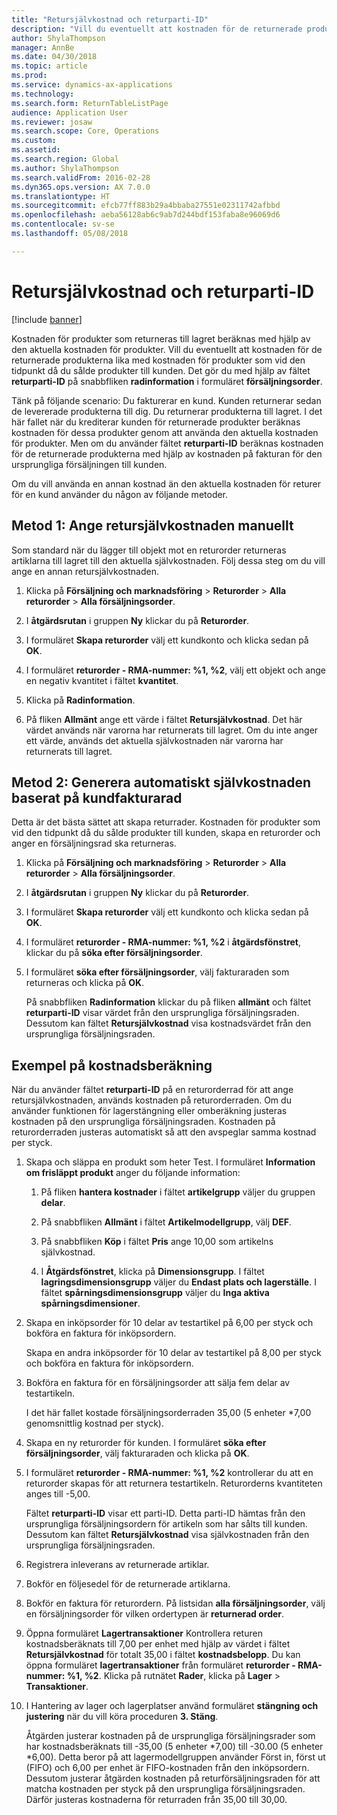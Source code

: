 ```yaml
---
title: "Retursjälvkostnad och returparti-ID"
description: "Vill du eventuellt att kostnaden för de returnerade produkterna lika med kostnaden för produkter som vid den tidpunkt då du sålde produkter till kunden. Det gör du med hjälp av **returparti-ID**."
author: ShylaThompson
manager: AnnBe
ms.date: 04/30/2018
ms.topic: article
ms.prod: 
ms.service: dynamics-ax-applications
ms.technology: 
ms.search.form: ReturnTableListPage
audience: Application User
ms.reviewer: josaw
ms.search.scope: Core, Operations
ms.custom: 
ms.assetid: 
ms.search.region: Global
ms.author: ShylaThompson
ms.search.validFrom: 2016-02-28
ms.dyn365.ops.version: AX 7.0.0
ms.translationtype: HT
ms.sourcegitcommit: efcb77ff883b29a4bbaba27551e02311742afbbd
ms.openlocfilehash: aeba56128ab6c9ab7d244bdf153faba8e96069d6
ms.contentlocale: sv-se
ms.lasthandoff: 05/08/2018

---
```


# <a name="return-cost-price-and-return-lot-id"></a>Retursjälvkostnad och returparti-ID        

[!include [banner](../includes/banner.md)]



Kostnaden för produkter som returneras till lagret beräknas med hjälp av den aktuella kostnaden för produkter. Vill du eventuellt att kostnaden för de returnerade produkterna lika med kostnaden för produkter som vid den tidpunkt då du sålde produkter till kunden. Det gör du med hjälp av fältet **returparti-ID** på snabbfliken **radinformation** i formuläret **försäljningsorder**.

Tänk på följande scenario: Du fakturerar en kund. Kunden returnerar sedan de levererade produkterna till dig. Du returnerar produkterna till lagret. I det här fallet när du krediterar kunden för returnerade produkter beräknas kostnaden för dessa produkter genom att använda den aktuella kostnaden för produkter. Men om du använder fältet **returparti-ID** beräknas kostnaden för de returnerade produkterna med hjälp av kostnaden på fakturan för den ursprungliga försäljningen till kunden.

Om du vill använda en annan kostnad än den aktuella kostnaden för returer för en kund använder du någon av följande metoder.

## <a name="method-1-manually-enter-the-return-cost-price"></a>Metod 1: Ange retursjälvkostnaden manuellt

Som standard när du lägger till objekt mot en returorder returneras artiklarna till lagret till den aktuella självkostnaden. Följ dessa steg om du vill ange en annan retursjälvkostnaden.

1.  Klicka på **Försäljning och marknadsföring** \> **Returorder** \> **Alla returorder** \> **Alla försäljningsorder**.

2.  I **åtgärdsrutan** i gruppen **Ny** klickar du på **Returorder**.

3.  I formuläret **Skapa returorder** välj ett kundkonto och klicka sedan på **OK**.

4.  I formuläret **returorder - RMA-nummer: %1, %2**, välj ett objekt och ange en negativ kvantitet i fältet **kvantitet**.

5.  Klicka på **Radinformation**.

6.  På fliken **Allmänt** ange ett värde i fältet **Retursjälvkostnad**. Det här värdet används när varorna har returnerats till lagret. Om du inte anger ett värde, används det aktuella självkostnaden när varorna har returnerats till lagret.

## <a name="method-2-automatically-generate-the-cost-price-based-on-the-customer-invoice-line"></a>Metod 2: Generera automatiskt självkostnaden baserat på kundfakturarad

Detta är det bästa sättet att skapa returrader. Kostnaden för produkter som vid den tidpunkt då du sålde produkter till kunden, skapa en returorder och anger en försäljningsrad ska returneras.

1.  Klicka på **Försäljning och marknadsföring** \> **Returorder** \> **Alla returorder** \> **Alla försäljningsorder**.

2.  I **åtgärdsrutan** i gruppen **Ny** klickar du på **Returorder**.

3.  I formuläret **Skapa returorder** välj ett kundkonto och klicka sedan på **OK**.

4.  I formuläret **returorder - RMA-nummer: %1, %2** i **åtgärdsfönstret**, klickar du på **söka efter försäljningsorder**.

5.  I formuläret **söka efter försäljningsorder**, välj fakturaraden som returneras och klicka på **OK**.
    
    På snabbfliken **Radinformation** klickar du på fliken **allmänt** och fältet **returparti-ID** visar värdet från den ursprungliga försäljningsraden. Dessutom kan fältet **Retursjälvkostnad** visa kostnadsvärdet från den ursprungliga försäljningsraden.

## <a name="cost-calculation-example"></a>Exempel på kostnadsberäkning

När du använder fältet **returparti-ID** på en returorderrad för att ange retursjälvkostnaden, används kostnaden på returorderraden. Om du använder funktionen för lagerstängning eller omberäkning justeras kostnaden på den ursprungliga försäljningsraden. Kostnaden på returorderraden justeras automatiskt så att den avspeglar samma kostnad per styck.

1.  Skapa och släppa en produkt som heter Test. I formuläret **Information om frisläppt produkt** anger du följande information:
    
    1.  På fliken **hantera kostnader** i fältet **artikelgrupp** väljer du gruppen **delar**.
    
    2.  På snabbfliken **Allmänt** i fältet **Artikelmodellgrupp**, välj **DEF**.
    
    3.  På snabbfliken **Köp** i fältet **Pris** ange 10,00 som artikelns självkostnad.
    
    4.  I **Åtgärdsfönstret**, klicka på **Dimensionsgrupp**. I fältet **lagringsdimensionsgrupp** väljer du **Endast plats och lagerställe**. I fältet **spårningsdimensionsgrupp** väljer du **Inga aktiva spårningsdimensioner**.

2.  Skapa en inköpsorder för 10 delar av testartikel på 6,00 per styck och bokföra en faktura för inköpsordern.
    
    Skapa en andra inköpsorder för 10 delar av testartikel på 8,00 per styck och bokföra en faktura för inköpsordern.

3.  Bokföra en faktura för en försäljningsorder att sälja fem delar av testartikeln.
    
    I det här fallet kostade försäljningsorderraden 35,00 (5 enheter \*7,00 genomsnittlig kostnad per styck).

4.  Skapa en ny returorder för kunden. I formuläret **söka efter försäljningsorder**, välj fakturaraden och klicka på **OK**.

5.  I formuläret **returorder - RMA-nummer: %1, %2** kontrollerar du att en returorder skapas för att returnera testartikeln. Returorderns kvantiteten anges till -5,00.
    
    Fältet **returparti-ID** visar ett parti-ID. Detta parti-ID hämtas från den ursprungliga försäljningsordern för artikeln som har sålts till kunden. Dessutom kan fältet **Retursjälvkostnad** visa självkostnaden från den ursprungliga försäljningsraden.

6.  Registrera inleverans av returnerade artiklar.

7.  Bokför en följesedel för de returnerade artiklarna.

8.  Bokför en faktura för returordern. På listsidan **alla försäljningsorder**, välj en försäljningsorder för vilken ordertypen är **returnerad order**.

9.  Öppna formuläret **Lagertransaktioner** Kontrollera returen kostnadsberäknats till 7,00 per enhet med hjälp av värdet i fältet **Retursjälvkostnad** för totalt 35,00 i fältet **kostnadsbelopp**. Du kan öppna formuläret **lagertransaktioner** från formuläret **returorder - RMA-nummer: %1, %2**. Klicka på rutnätet **Rader**, klicka på **Lager** \> **Transaktioner**.

10. I Hantering av lager och lagerplatser använd formuläret **stängning och justering** när du vill köra proceduren **3. Stäng**.
    
    Åtgärden justerar kostnaden på de ursprungliga försäljningsrader som har kostnadsberäknats till -35,00 (5 enheter \*7,00) till -30.00 (5 enheter \*6,00). Detta beror på att lagermodellgruppen använder Först in, först ut (FIFO) och 6,00 per enhet är FIFO-kostnaden från den inköpsordern. Dessutom justerar åtgärden kostnaden på returförsäljningsraden för att matcha kostnaden per styck på den ursprungliga försäljningsraden. Därför justeras kostnaderna för returraden från 35,00 till 30,00.





